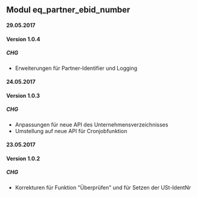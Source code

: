 ## Modul eq_partner_ebid_number


#### 29.05.2017
#### Version 1.0.4
##### CHG
- Erweiterungen für Partner-Identifier und Logging


#### 24.05.2017
#### Version 1.0.3
##### CHG
- Anpassungen für neue API des Unternehmensverzeichnisses
- Umstellung auf neue API für Cronjobfunktion



#### 23.05.2017
#### Version 1.0.2
##### CHG
- Korrekturen für Funktion "Überprüfen" und für Setzen der USt-IdentNr